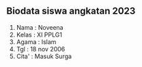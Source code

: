 **Biodata siswa angkatan 2023**
---
1.  Nama  :  Noveena
2.  Kelas :  XI PPLG1
3.  Agama :  Islam
4.  Tgl   :  18 nov 2006
5.  Cita' :  Masuk Surga
